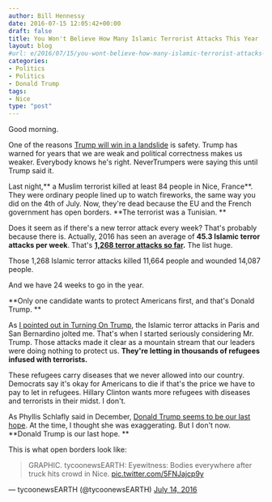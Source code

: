 ```yaml
---
author: Bill Hennessy
date: 2016-07-15 12:05:42+00:00
draft: false
title: You Won't Believe How Many Islamic Terrorist Attacks This Year
layout: blog
#url: e/2016/07/15/you-wont-believe-how-many-islamic-terrorist-attacks-this-year/
categories:
- Politics
- Politics
- Donald Trump
tags:
- Nice
type: "post"
---
```


Good morning.

One of the reasons [Trump will win in a landslide](https://hennessysview.com/2016/05/13/how-to-predict-trumps-landslide-win/) is safety. Trump has warned for years that we are weak and political correctness makes us weaker. Everybody knows he's right. NeverTrumpers were saying this until Trump said it.

Last night,** a Muslim terrorist killed at least 84 people in Nice, France**. They were ordinary people lined up to watch fireworks, the same way you did on the 4th of July. Now, they're dead because the EU and the French government has open borders. **The terrorist was a Tunisian. **

Does it seem as if there's a new terror attack every week? That's probably because there is. Actually, 2016 has seen an average of **45.3 Islamic terror attacks per week**. That's **[1,268 terror attacks so far](https://www.thereligionofpeace.com/attacks/attacks.aspx?Yr=2016).** The list huge.

Those 1,268 Islamic terror attacks killed 11,664 people and wounded 14,087 people.

And we have 24 weeks to go in the year.

**Only one candidate wants to protect Americans first, and that's Donald Trump. **

As [I pointed out in Turning On Trump](https://hennessysview.com/turning-on-trump/), the Islamic terror attacks in Paris and San Bernardino jolted me. That's when I started seriously considering Mr. Trump. Those attacks made it clear as a mountain stream that our leaders were doing nothing to protect us. **They're letting in thousands of refugees infused with terrorists.**

These refugees carry diseases that we never allowed into our country. Democrats say it's okay for Americans to die if that's the price we have to pay to let in refugees. Hillary Clinton wants more refugees with diseases and terrorists in their midst. I don't.

As Phyllis Schlafly said in December, [Donald Trump seems to be our last hope](https://hennessysview.com/2015/12/20/its-time-to-choose/). At the time, I thought she was exaggerating. But I don't now. **Donald Trump is our last hope. **

This is what open borders look like:



> 

> 
> GRAPHIC.
tycoonewsEARTH:
Eyewitness: Bodies everywhere after truck hits crowd in Nice. [pic.twitter.com/5FNJajcp9y](https://t.co/5FNJajcp9y)

— tycoonewsEARTH (@tycoonewsEARTH) [July 14, 2016](https://twitter.com/tycoonewsEARTH/status/753714192520212480)
> 
> 





